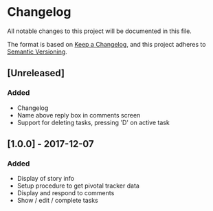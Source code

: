 # Changelog
All notable changes to this project will be documented in this file.

The format is based on [Keep a Changelog](https://keepachangelog.com/en/1.0.0/),
and this project adheres to [Semantic Versioning](https://semver.org/spec/v2.0.0.html).

## [Unreleased]
### Added
- Changelog
- Name above reply box in comments screen
- Support for deleting tasks, pressing 'D' on active task

## [1.0.0] - 2017-12-07
### Added
- Display of story info
- Setup procedure to get pivotal tracker data
- Display and respond to comments
- Show / edit / complete tasks
